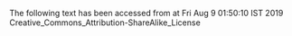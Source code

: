 The following text has been accessed from at Fri Aug 9 01:50:10 IST 2019
Creative_Commons_Attribution-ShareAlike_License
